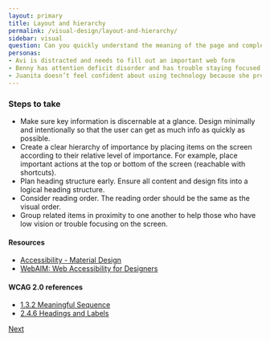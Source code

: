 ```yaml
---
layout: primary
title: Layout and hierarchy
permalink: /visual-design/layout-and-hierarchy/
sidebar: visual
question: Can you quickly understand the meaning of the page and complete your task?
personas:
- Avi is distracted and needs to fill out an important web form
- Benny has attention deficit disorder and has trouble staying focused on busy pages
- Juanita doesn’t feel confident about using technology because she previously wasn’t able to find what she was looking for.
---
```


### Steps to take
- Make sure key information is discernable at a glance. Design minimally and intentionally so that the user can get as much info as quickly as possible.
- Create a clear hierarchy of importance by placing items on the screen according to their relative level of importance. For example, place important actions at the top or bottom of the screen (reachable with shortcuts).
- Plan heading structure early. Ensure all content and design fits into a logical heading structure.
- Consider reading order. The reading order should be the same as the visual order.
- Group related items in proximity to one another to help those who have low vision or trouble focusing on the screen.

#### Resources
- [Accessibility - Material Design](https://material.io/guidelines/usability/accessibility.html)
- [WebAIM: Web Accessibility for Designers](http://webaim.org/resources/designers/)

#### WCAG 2.0 references
- [1.3.2 Meaningful Sequence](https://www.w3.org/WAI/WCAG20/quickref/#content-structure-separation-sequence)
- [2.4.6 Headings and Labels](https://www.w3.org/WAI/WCAG20/quickref/?showtechniques=128%2C14&currentsidebar=%23col_overview#navigation-mechanisms-descriptive)

<a class="usa-button button-next" href="{{ site.baseurl }}/visual-design/typography/">
  Next <i class="fa fa-chevron-right" aria-hidden="true"></i>
</a>
